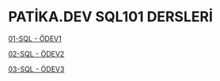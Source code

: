 # PATİKA.DEV SQL101 DERSLERİ

[01-SQL - ÖDEV1](https://github.com/kemakinka/sql101/blob/main/001-Sql101-Odev1.md)

[02-SQL - ÖDEV2](https://github.com/kemakinka/sql101/blob/main/001-Sql101-Odev2.md)

[03-SQL - ÖDEV3](https://github.com/kemakinka/sql101/blob/main/003-SQL-ODEV3.md)
